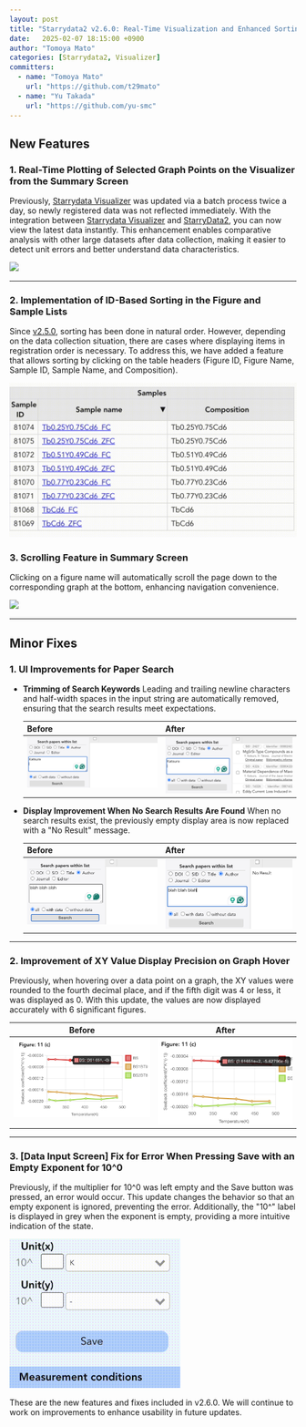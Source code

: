 ```yaml
---
layout: post
title: "Starrydata2 v2.6.0: Real-Time Visualization and Enhanced Sorting"
date:   2025-02-07 18:15:00 +0900
author: "Tomoya Mato"
categories: [Starrydata2, Visualizer]
committers:
  - name: "Tomoya Mato"
    url: "https://github.com/t29mato"
  - name: "Yu Takada"
    url: "https://github.com/yu-smc"
---
```


## New Features

### 1. Real-Time Plotting of Selected Graph Points on the Visualizer from the Summary Screen

Previously, [Starrydata Visualizer](https://visualizer.starrydata.org) was updated via a batch process twice a day, so newly registered data was not reflected immediately. With the integration between [Starrydata Visualizer](https://visualizer.starrydata.org) and [StarryData2](https://www.starrydata2.org), you can now view the latest data instantly. This enhancement enables comparative analysis with other large datasets after data collection, making it easier to detect unit errors and better understand data characteristics.

<img src="/assets/starrydata2/v2.6.0/summary-to-visualizer.gif" >

---

### 2. Implementation of ID-Based Sorting in the Figure and Sample Lists

Since [v2.5.0](https://docs.starrydata.org/changes/starrydata2/v2.5.0/), sorting has been done in natural order. However, depending on the data collection situation, there are cases where displaying items in registration order is necessary. To address this, we have added a feature that allows sorting by clicking on the table headers (Figure ID, Figure Name, Sample ID, Sample Name, and Composition).

<img src="/assets/starrydata2/v2.6.0/soft-table.gif" width=600>

### 3. Scrolling Feature in Summary Screen

Clicking on a figure name will automatically scroll the page down to the corresponding graph at the bottom, enhancing navigation convenience.

<img src="/assets/starrydata2/v2.6.0/figure-scroll.gif">

---

## Minor Fixes

### 1. UI Improvements for Paper Search

- **Trimming of Search Keywords**
  Leading and trailing newline characters and half-width spaces in the input string are automatically removed, ensuring that the search results meet expectations.

  <table style="border-collapse: collapse;">
    <thead>
      <tr>
        <th style="vertical-align: top;">Before</th>
        <th style="vertical-align: top;">After</th>
      </tr>
    </thead>
    <tbody>
      <tr>
        <td style="vertical-align: top;">
          <img src="/assets/starrydata2/v2.6.0/search-with-line-break-before.png" width="400">
        </td>
        <td style="vertical-align: top;">
          <img src="/assets/starrydata2/v2.6.0/search-with-line-break-after.png" width="400">
        </td>
      </tr>
    </tbody>
  </table>

- **Display Improvement When No Search Results Are Found**
  When no search results exist, the previously empty display area is now replaced with a "No Result" message.

  <table style="border-collapse: collapse;">
    <thead>
      <tr>
        <th style="vertical-align: top;">Before</th>
        <th style="vertical-align: top;">After</th>
      </tr>
    </thead>
    <tbody>
      <tr>
        <td style="vertical-align: top;">
          <img src="/assets/starrydata2/v2.6.0/show-nothing.png" width="400">
        </td>
        <td style="vertical-align: top;">
          <img src="/assets/starrydata2/v2.6.0/show-no-result.png" width="400">
        </td>
      </tr>
    </tbody>
  </table>

---

### 2. Improvement of XY Value Display Precision on Graph Hover

Previously, when hovering over a data point on a graph, the XY values were rounded to the fourth decimal place, and if the fifth digit was 4 or less, it was displayed as 0. With this update, the values are now displayed accurately with 6 significant figures.

<table style="border-collapse: collapse;">
  <thead>
    <tr>
      <th style="vertical-align: top;">Before</th>
      <th style="vertical-align: top;">After</th>
    </tr>
  </thead>
  <tbody>
    <tr>
      <td style="vertical-align: top;">
        <img src="/assets/starrydata2/v2.6.0/hover-value-before.png" width="400">
      </td>
      <td style="vertical-align: top;">
        <img src="/assets/starrydata2/v2.6.0/hover-value-after.png" width="400">
      </td>
    </tr>
  </tbody>
</table>

---

### 3. [Data Input Screen] Fix for Error When Pressing Save with an Empty Exponent for 10^0

Previously, if the multiplier for 10^0 was left empty and the Save button was pressed, an error would occur. This update changes the behavior so that an empty exponent is ignored, preventing the error. Additionally, the "10^" label is displayed in grey when the exponent is empty, providing a more intuitive indication of the state.

<img src="/assets/starrydata2/v2.6.0/multiplier-ui-improvement.gif" width=300>


These are the new features and fixes included in v2.6.0. We will continue to work on improvements to enhance usability in future updates.
